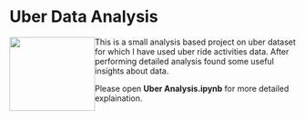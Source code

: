 # Uber Data Analysis
<kbd>
<img src=https://is3-ssl.mzstatic.com/image/thumb/Purple126/v4/6b/99/f0/6b99f09a-962c-ca32-3083-6fd705bb3057/AppIcon-0-1x_U007emarketing-0-7-0-sRGB-85-220.png/246x0w.webp style="height:130px; width:150px; float: left" >

</kbd>  

This is a small analysis based project on uber dataset for which I have used uber ride activities data. After performing detailed analysis found some useful insights about data.

Please open **Uber Analysis.ipynb** for more detailed explaination.
